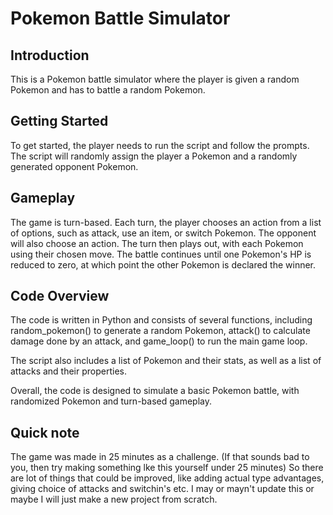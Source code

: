 # Pokemon Battle Simulator
## Introduction
This is a Pokemon battle simulator where the player is given a random Pokemon and has to battle a random Pokemon.

## Getting Started
To get started, the player needs to run the script and follow the prompts. The script will randomly assign the player a Pokemon and a randomly generated opponent Pokemon.

## Gameplay
The game is turn-based. Each turn, the player chooses an action from a list of options, such as attack, use an item, or switch Pokemon. The opponent will also choose an action. The turn then plays out, with each Pokemon using their chosen move. The battle continues until one Pokemon's HP is reduced to zero, at which point the other Pokemon is declared the winner.

## Code Overview
The code is written in Python and consists of several functions, including random_pokemon() to generate a random Pokemon, attack() to calculate damage done by an attack, and game_loop() to run the main game loop.

The script also includes a list of Pokemon and their stats, as well as a list of attacks and their properties.

Overall, the code is designed to simulate a basic Pokemon battle, with randomized Pokemon and turn-based gameplay.
 ## Quick note
 The game was made in 25 minutes as a challenge. (If that sounds bad to you, then try making something lke this yourself under 25 minutes) So there are lot of things that could be improved, like adding actual type advantages, giving choice of attacks and switchin's etc. I may or mayn't update this or maybe I will just make a new project from scratch.
